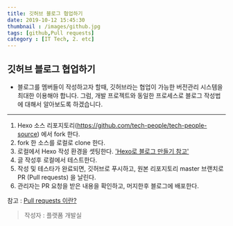 ```yaml
---
title: 깃허브 블로그 협업하기
date: 2019-10-12 15:45:30
thumbnail : /images/github.jpg
tags: [github,Pull requests]
category : [IT Tech, 2. etc]
---
```

## 깃허브 블로그 협업하기

- 블로그를 멤버들이 작성하고자 할때, 깃허브라는 협업이 가능한 버전관리 시스템을 최대한 이용해야 합니다. 그럼, 개발 프로젝트와 동일한 프로세스로 블로그 작성법에 대해서 알아보도록 하겠습니다.
---
1. Hexo 소스 리포지토리(https://github.com/tech-people/tech-people-source) 에서 fork 한다.
2. fork 한 소스를 로컬로 clone 한다.
3. 로컬에서 Hexo 작성 환경을 셋팅한다. ['Hexo로 블로그 만들기 참고'](http://localhost:4000/2019/10/11/hexo/)
4. 글 작성후 로컬에서 테스트한다.
5. 작성 및 테스타가 완료되면, 깃허브로 푸시하고, 원본 리포지토리 master 브랜치로 PR (Pull requests) 을 날린다.
6. 관리자는 PR 요청을 받은 내용을 확인하고, 머지한후 블로그에 배포한다.


참고 : [Pull requests 이란?](https://wayhome25.github.io/git/2017/07/08/git-first-pull-request-story/)

> 작성자 : 플랫폼 개발실